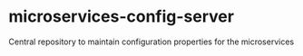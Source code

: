 # microservices-config-server
Central repository to maintain configuration properties for the microservices
